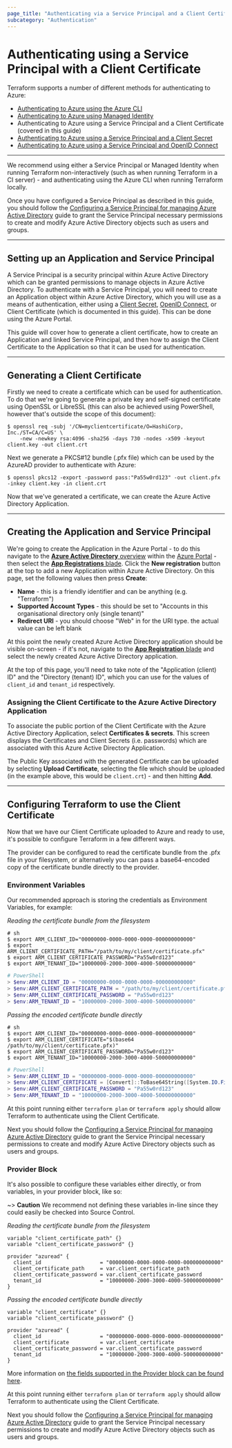 ```yaml
---
page_title: "Authenticating via a Service Principal and a Client Certificate"
subcategory: "Authentication"
---
```


# Authenticating using a Service Principal with a Client Certificate

Terraform supports a number of different methods for authenticating to Azure:

* [Authenticating to Azure using the Azure CLI](azure_cli.html)
* [Authenticating to Azure using Managed Identity](managed_service_identity.html)
* Authenticating to Azure using a Service Principal and a Client Certificate (covered in this guide)
* [Authenticating to Azure using a Service Principal and a Client Secret](service_principal_client_secret.html)
* [Authenticating to Azure using a Service Principal and OpenID Connect](service_principal_oidc.html)

---

We recommend using either a Service Principal or Managed Identity when running Terraform non-interactively (such as when running Terraform in a CI server) - and authenticating using the Azure CLI when running Terraform locally.

Once you have configured a Service Principal as described in this guide, you should follow the [Configuring a Service Principal for managing Azure Active Directory](service_principal_configuration.html) guide to grant the Service Principal necessary permissions to create and modify Azure Active Directory objects such as users and groups.

---

## Setting up an Application and Service Principal

A Service Principal is a security principal within Azure Active Directory which can be granted permissions to manage objects in Azure Active Directory. To authenticate with a Service Principal, you will need to create an Application object within Azure Active Directory, which you will use as a means of authentication, either using a [Client Secret](service_principal_client_secret.html), [OpenID Connect](service_principal_oidc.html), or Client Certificate (which is documented in this guide). This can be done using the Azure Portal.

This guide will cover how to generate a client certificate, how to create an Application and linked Service Principal, and then how to assign the Client Certificate to the Application so that it can be used for authentication.

---

## Generating a Client Certificate

Firstly we need to create a certificate which can be used for authentication. To do that we're going to generate a private key and self-signed certificate using OpenSSL or LibreSSL (this can also be achieved using PowerShell, however that's outside the scope of this document):

```shell
$ openssl req -subj '/CN=myclientcertificate/O=HashiCorp, Inc./ST=CA/C=US' \
    -new -newkey rsa:4096 -sha256 -days 730 -nodes -x509 -keyout client.key -out client.crt
```

Next we generate a PKCS#12 bundle (.pfx file) which can be used by the AzureAD provider to authenticate with Azure:

```shell
$ openssl pkcs12 -export -password pass:"Pa55w0rd123" -out client.pfx -inkey client.key -in client.crt
```

Now that we've generated a certificate, we can create the Azure Active Directory Application.

---

## Creating the Application and Service Principal

We're going to create the Application in the Azure Portal - to do this navigate to the [**Azure Active Directory** overview][azure-portal-aad-overview] within the [Azure Portal][azure-portal] - then select the [**App Registrations** blade][azure-portal-applications-blade]. Click the **New registration** button at the top to add a new Application within Azure Active Directory. On this page, set the following values then press **Create**:

- **Name** - this is a friendly identifier and can be anything (e.g. "Terraform")
- **Supported Account Types** - this should be set to "Accounts in this organisational directory only (single tenant)"
- **Redirect URI** - you should choose "Web" in for the URI type. the actual value can be left blank

At this point the newly created Azure Active Directory application should be visible on-screen - if it's not, navigate to the [**App Registration** blade][azure-portal-applications-blade] and select the newly created Azure Active Directory application.

At the top of this page, you'll need to take note of the "Application (client) ID" and the "Directory (tenant) ID", which you can use for the values of `client_id` and `tenant_id` respectively.

### Assigning the Client Certificate to the Azure Active Directory Application

To associate the public portion of the Client Certificate with the Azure Active Directory Application, select **Certificates & secrets**. This screen displays the Certificates and Client Secrets (i.e. passwords) which are associated with this Azure Active Directory Application.

The Public Key associated with the generated Certificate can be uploaded by selecting **Upload Certificate**, selecting the file which should be uploaded (in the example above, this would be `client.crt`) - and then hitting **Add**.

---

## Configuring Terraform to use the Client Certificate

Now that we have our Client Certificate uploaded to Azure and ready to use, it's possible to configure Terraform in a few different ways.

The provider can be configured to read the certificate bundle from the .pfx file in your filesystem, or alternatively you can pass a base64-encoded copy of the certificate bundle directly to the provider.

### Environment Variables

Our recommended approach is storing the credentials as Environment Variables, for example:

*Reading the certificate bundle from the filesystem*
```shell-session
# sh
$ export ARM_CLIENT_ID="00000000-0000-0000-0000-000000000000"
$ export ARM_CLIENT_CERTIFICATE_PATH="/path/to/my/client/certificate.pfx"
$ export ARM_CLIENT_CERTIFICATE_PASSWORD="Pa55w0rd123"
$ export ARM_TENANT_ID="10000000-2000-3000-4000-500000000000"
```
```powershell
# PowerShell
> $env:ARM_CLIENT_ID = "00000000-0000-0000-0000-000000000000"
> $env:ARM_CLIENT_CERTIFICATE_PATH = "/path/to/my/client/certificate.pfx"
> $env:ARM_CLIENT_CERTIFICATE_PASSWORD = "Pa55w0rd123"
> $env:ARM_TENANT_ID = "10000000-2000-3000-4000-500000000000"
```

*Passing the encoded certificate bundle directly*
```shell-session
# sh
$ export ARM_CLIENT_ID="00000000-0000-0000-0000-000000000000"
$ export ARM_CLIENT_CERTIFICATE="$(base64 /path/to/my/client/certificate.pfx)"
$ export ARM_CLIENT_CERTIFICATE_PASSWORD="Pa55w0rd123"
$ export ARM_TENANT_ID="10000000-2000-3000-4000-500000000000"
```
```powershell
# PowerShell
> $env:ARM_CLIENT_ID = "00000000-0000-0000-0000-000000000000"
> $env:ARM_CLIENT_CERTIFICATE = [Convert]::ToBase64String([System.IO.File]::ReadAllBytes("/path/to/my/client/certificate.pfx"))
> $env:ARM_CLIENT_CERTIFICATE_PASSWORD = "Pa55w0rd123"
> $env:ARM_TENANT_ID = "10000000-2000-3000-4000-500000000000"
```

At this point running either `terraform plan` or `terraform apply` should allow Terraform to authenticate using the Client Certificate.

Next you should follow the [Configuring a Service Principal for managing Azure Active Directory](service_principal_configuration.html) guide to grant the Service Principal necessary permissions to create and modify Azure Active Directory objects such as users and groups.

### Provider Block

It's also possible to configure these variables either directly, or from variables, in your provider block, like so:

~> **Caution** We recommend not defining these variables in-line since they could easily be checked into Source Control.

*Reading the certificate bundle from the filesystem*
```hcl
variable "client_certificate_path" {}
variable "client_certificate_password" {}

provider "azuread" {
  client_id                   = "00000000-0000-0000-0000-000000000000"
  client_certificate_path     = var.client_certificate_path
  client_certificate_password = var.client_certificate_password
  tenant_id                   = "10000000-2000-3000-4000-500000000000"
}
```

*Passing the encoded certificate bundle directly*
```hcl
variable "client_certificate" {}
variable "client_certificate_password" {}

provider "azuread" {
  client_id                   = "00000000-0000-0000-0000-000000000000"
  client_certificate          = var.client_certificate
  client_certificate_password = var.client_certificate_password
  tenant_id                   = "10000000-2000-3000-4000-500000000000"
}
```

More information on [the fields supported in the Provider block can be found here](../index.html#argument-reference).

At this point running either `terraform plan` or `terraform apply` should allow Terraform to authenticate using the Client Certificate.

Next you should follow the [Configuring a Service Principal for managing Azure Active Directory](service_principal_configuration.html) guide to grant the Service Principal necessary permissions to create and modify Azure Active Directory objects such as users and groups.

[azure-portal]: https://portal.azure.com/
[azure-portal-aad-overview]: https://portal.azure.com/#blade/Microsoft_AAD_IAM/ActiveDirectoryMenuBlade/Overview
[azure-portal-applications-blade]: https://portal.azure.com/#blade/Microsoft_AAD_IAM/ActiveDirectoryMenuBlade/RegisteredApps/RegisteredApps/Overview
